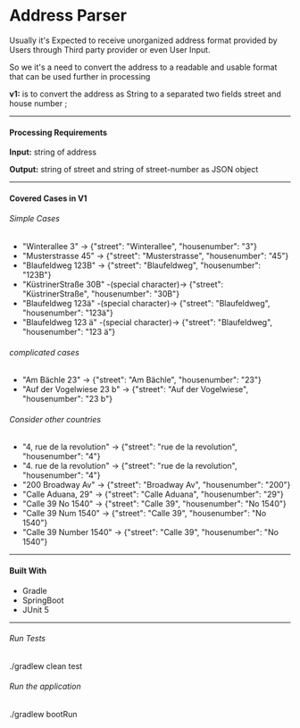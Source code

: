 # Address Parser

Usually it's Expected to receive unorganized address format provided by Users through Third party provider or even User Input.

So we it's a need to convert the address to a readable and usable format  that can be used further in processing

**v1:**  is to convert the address as String to a separated two fields street and house number ;

---
#### Processing Requirements
**Input:** string of address

**Output:** string of street and string of street-number as JSON object

---
#### Covered Cases in V1

###### Simple Cases

* "Winterallee 3" -> {"street": "Winterallee", "housenumber": "3"}
* "Musterstrasse 45" -> {"street": "Musterstrasse", "housenumber": "45"}
* "Blaufeldweg 123B" -> {"street": "Blaufeldweg", "housenumber": "123B"}
* "KüstrinerStraße 30B" -(special character)-> {"street": "KüstrinerStraße", "housenumber": "30B"}
* "Blaufeldweg 123ä" -(special character)-> {"street": "Blaufeldweg", "housenumber": "123ä"}
* "Blaufeldweg 123 ä" -(special character)-> {"street": "Blaufeldweg", "housenumber": "123 ä"}

###### complicated cases

* "Am Bächle 23" -> {"street": "Am Bächle", "housenumber": "23"}
* "Auf der Vogelwiese 23 b" -> {"street": "Auf der Vogelwiese", "housenumber": "23 b"}

###### Consider other countries

* "4, rue de la revolution" -> {"street": "rue de la revolution", "housenumber": "4"}
* "4. rue de la revolution" -> {"street": "rue de la revolution", "housenumber": "4"}
* "200 Broadway Av" -> {"street": "Broadway Av", "housenumber": "200"}
* "Calle Aduana, 29" -> {"street": "Calle Aduana", "housenumber": "29"}
* "Calle 39 No 1540" -> {"street": "Calle 39", "housenumber": "No 1540"}
* "Calle 39 Num 1540" -> {"street": "Calle 39", "housenumber": "No 1540"}
* "Calle 39 Number 1540" -> {"street": "Calle 39", "housenumber": "No 1540"}

--- 
#### Built With
* Gradle 
* SpringBoot
* JUnit 5
---
###### Run Tests 
./gradlew clean test

###### Run the application
./gradlew bootRun
